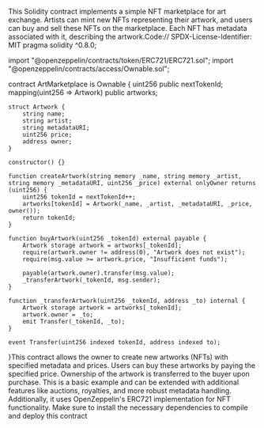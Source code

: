 This Solidity contract implements a simple NFT marketplace for art exchange. Artists can mint new NFTs representing their artwork, and users can buy and sell these NFTs on the marketplace. Each NFT has metadata associated with it, describing the artwork.Code:// SPDX-License-Identifier: MIT
pragma solidity ^0.8.0;

import "@openzeppelin/contracts/token/ERC721/ERC721.sol";
import "@openzeppelin/contracts/access/Ownable.sol";

contract ArtMarketplace is Ownable {
    uint256 public nextTokenId;
    mapping(uint256 => Artwork) public artworks;

    struct Artwork {
        string name;
        string artist;
        string metadataURI;
        uint256 price;
        address owner;
    }

    constructor() {}

    function createArtwork(string memory _name, string memory _artist, string memory _metadataURI, uint256 _price) external onlyOwner returns (uint256) {
        uint256 tokenId = nextTokenId++;
        artworks[tokenId] = Artwork(_name, _artist, _metadataURI, _price, owner());
        return tokenId;
    }

    function buyArtwork(uint256 _tokenId) external payable {
        Artwork storage artwork = artworks[_tokenId];
        require(artwork.owner != address(0), "Artwork does not exist");
        require(msg.value >= artwork.price, "Insufficient funds");
        
        payable(artwork.owner).transfer(msg.value);
        _transferArtwork(_tokenId, msg.sender);
    }

    function _transferArtwork(uint256 _tokenId, address _to) internal {
        Artwork storage artwork = artworks[_tokenId];
        artwork.owner = _to;
        emit Transfer(_tokenId, _to);
    }

    event Transfer(uint256 indexed tokenId, address indexed to);
}This contract allows the owner to create new artworks (NFTs) with specified metadata and prices. Users can buy these artworks by paying the specified price. Ownership of the artwork is transferred to the buyer upon purchase. This is a basic example and can be extended with additional features like auctions, royalties, and more robust metadata handling. Additionally, it uses OpenZeppelin's ERC721 implementation for NFT functionality. Make sure to install the necessary dependencies to compile and deploy this contract